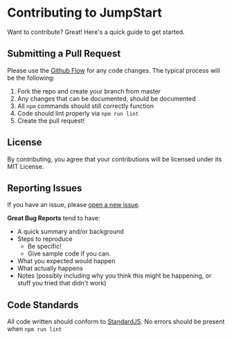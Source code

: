 # Contributing to JumpStart

Want to contribute? Great! Here's a quick guide to get started.

## Submitting a Pull Request

Please use the [Github Flow](https://guides.github.com/introduction/flow/index.html) for any code changes. The typical process will be the following:

1. Fork the repo and create your branch from master
2. Any changes that can be documented, should be documented
3. All `npm` commands should still correctly function
4. Code should lint properly via `npm run lint`
5. Create the pull request!

## License
By contributing, you agree that your contributions will be licensed under its MIT License.

## Reporting Issues

If you have an issue, please [open a new issue](https://github.com/ctaylo21/JumpStart/issues).

**Great Bug Reports** tend to have:

- A quick summary and/or background
- Steps to reproduce
  - Be specific!
  - Give sample code if you can.
- What you expected would happen
- What actually happens
- Notes (possibly including why you think this might be happening, or stuff you tried that didn't work)

## Code Standards

All code written should conform to [StandardJS](https://standardjs.com/). No errors should be present when `npm run lint`